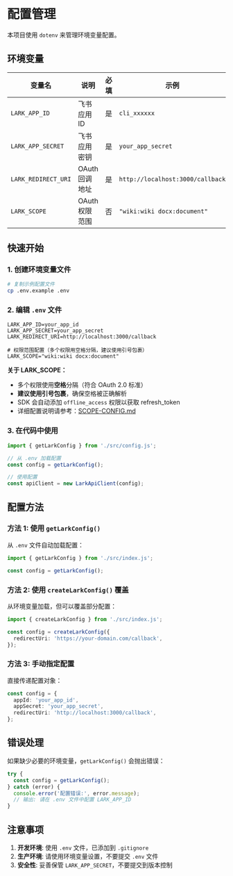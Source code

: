 # 配置管理

本项目使用 `dotenv` 来管理环境变量配置。

## 环境变量

| 变量名 | 说明 | 必填 | 示例 |
|--------|------|------|------|
| `LARK_APP_ID` | 飞书应用 ID | 是 | `cli_xxxxxx` |
| `LARK_APP_SECRET` | 飞书应用密钥 | 是 | `your_app_secret` |
| `LARK_REDIRECT_URI` | OAuth 回调地址 | 是 | `http://localhost:3000/callback` |
| `LARK_SCOPE` | OAuth 权限范围 | 否 | `"wiki:wiki docx:document"` |

## 快速开始

### 1. 创建环境变量文件

```bash
# 复制示例配置文件
cp .env.example .env
```

### 2. 编辑 `.env` 文件

```env
LARK_APP_ID=your_app_id
LARK_APP_SECRET=your_app_secret
LARK_REDIRECT_URI=http://localhost:3000/callback

# 权限范围配置（多个权限用空格分隔，建议使用引号包裹）
LARK_SCOPE="wiki:wiki docx:document"
```

**关于 LARK_SCOPE：**
- 多个权限使用**空格**分隔（符合 OAuth 2.0 标准）
- **建议使用引号包裹**，确保空格被正确解析
- SDK 会自动添加 `offline_access` 权限以获取 refresh_token
- 详细配置说明请参考：[SCOPE-CONFIG.md](./SCOPE-CONFIG.md)

### 3. 在代码中使用

```typescript
import { getLarkConfig } from './src/config.js';

// 从 .env 加载配置
const config = getLarkConfig();

// 使用配置
const apiClient = new LarkApiClient(config);
```

## 配置方法

### 方法 1: 使用 `getLarkConfig()`

从 `.env` 文件自动加载配置：

```typescript
import { getLarkConfig } from './src/index.js';

const config = getLarkConfig();
```

### 方法 2: 使用 `createLarkConfig()` 覆盖

从环境变量加载，但可以覆盖部分配置：

```typescript
import { createLarkConfig } from './src/index.js';

const config = createLarkConfig({
  redirectUri: 'https://your-domain.com/callback',
});
```

### 方法 3: 手动指定配置

直接传递配置对象：

```typescript
const config = {
  appId: 'your_app_id',
  appSecret: 'your_app_secret',
  redirectUri: 'http://localhost:3000/callback',
};
```

## 错误处理

如果缺少必要的环境变量，`getLarkConfig()` 会抛出错误：

```typescript
try {
  const config = getLarkConfig();
} catch (error) {
  console.error('配置错误:', error.message);
  // 输出: 请在 .env 文件中配置 LARK_APP_ID
}
```

## 注意事项

1. **开发环境**: 使用 `.env` 文件，已添加到 `.gitignore`
2. **生产环境**: 请使用环境变量设置，不要提交 `.env` 文件
3. **安全性**: 妥善保管 `LARK_APP_SECRET`，不要提交到版本控制





